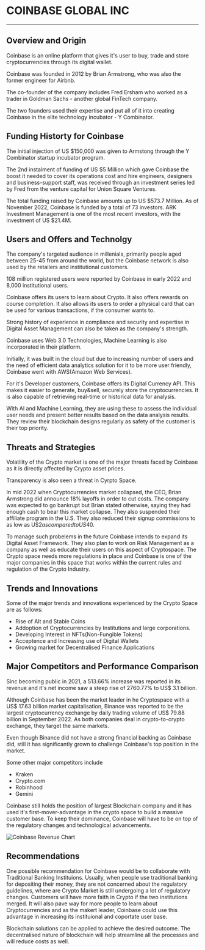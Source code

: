 # COINBASE GLOBAL INC
---

## Overview and Origin 

Coinbase is an online platform that gives it's user to buy, trade and store cryptocurrencies through its digital wallet.

Coinbase was founded in 2012 by Brian Armstrong, who was also the former engineer for Airbnb. 

The co-founder of the company includes Fred Ersham who worked as a trader in Goldman Sachs - another global FinTech company. 

The two founders used their expertise and put all of it into creating Coinbase in the elite technology incubator - Y Combinator.

## Funding Historty for Coinbase

The initial injection of US $150,000 was given to Armstong through the Y Combinator startup incubator program. 

The 2nd instalment of funding of US $5 Million which gave Coinbase the boost it needed to cover its operations cost and hire engineers, designers and business-support staff, was received through an investment series led by Fred from the venture capital for Union Square Ventures.

The total funding raised by Coinbase amounts up  to US $573.7 Million. 
As of November 2022, Coinbase is funded by a total of 73 investors. ARK Investment Management is one of the most recent investors, with the investment of US $21.4M. 

## Users and Offers and Technolgy

The company's targeted audience in millenials, primarily people aged between 25-45 from around the world, but the Coinbase network is also used by the retailers and institutional customers. 

108 million registered users were reported by Coinbase in early 2022 and 8,000 institutional users. 

Coinbase offers its users to learn about Crypto. It also offers rewards on course completion.
It also allows its users to order a physical card that can be used for various transactions, if the consumer wants to. 

Strong history of experience in compliance and security and expertise in Digital Asset Management can also be taken as the company's strength. 

Coinbase uses Web 3.0 Technologies, Machine Learning is also incorporated in their platform. 

Initially, it was  built in the cloud but due to increasing number of users and the need of efficient data analytics solution for it to be more user friendly, Coinbase went with AWS(Amazon Web Services). 

For it's Developer customers, Coinbase offers its Digital Currency API.
This makes it easier to generate, buy&sell, securely store the cryptocurrencies. 
It is also capable of retrieving real-time or historical data for analysis. 

With AI and Machine Learning, they are using these to assess the individual user needs and present better results based on the data analysis results. 
They review their blockchain designs regularly as safety of the customer is their top priority. 


## Threats and Strategies

Volatility of the Crypto market is one of the major threats faced by Coinbase as it is directly affected by Crypto asset prices.

Transparency is also seen a threat in Cyrpto Space. 

In mid 2022 when Cryptocurrencies market collapsed, the CEO, Brian Armstrong did announce 18% layoffs in order to cut costs. 
The company was expected to go bankrupt but Brian stated otherwise, saying they had enough cash to bear this market collapse. 
They also suspended their affiliate program in the U.S. 
They also reduced their signup commissions to as low as US$2 as compared to US$40.

To manage such probelems in the future Coinbase intends to expand its Digital Asset Framework. They also plan to work on Risk Management as a company as well as educate their users on this aspect of Cryptospace. 
The Crypto space needs more regulations in place and Coinbase is one of the major companies in this space that works within the current rules and regulation of the Crypto Industry. 

## Trends and Innovations 

Some of the major trends and innovations experienced by the Crypto Space are as follows: 

* Rise of Alt and Stable Coins
* Addoption of Cryptocurrencies by Institutions and large corporations. 
* Developing Interest in NFTs(Non-Fungible Tokens)
* Acceptence and Increasing use of Digital Wallets
* Growing market for Decentralised Finance Applications 


## Major Competitors and Performance Comparison 

Sinc becoming public in 2021, a 513.66% increase was reported in its revenue and it's net  income saw a steep rise of 2760.77% to US$ 3.1 billion.

Although Coinbase has been the market leader in he Cryptospace with a US$ 17.63 billion market capitalisation, Binance was reported to be the 
largest cryptocurrency exchange by daily trading volume of US$ 79.88 billion in September 2022. 
As both companies deal in crypto-to-crypto exchange, they target the same markets. 

Even though Binance did not have a strong  financial backing as Coinbase did, still it has significantly grown to challenge Coinbase's top position in the market. 

Some other major competitors include 
* Kraken
* Crypto.com
* Robinhood
* Gemini


Coinbase still holds the position of largest Blockchain company and it has used it's first-mover-advantage in the crypto space to build a massive customer base. 
To keep their dominance, Coinbase will have to be on top of the regulatory changes and technological advancements. 

![Coinbase Revenue Chart](Coinbase-Revenue-Chart.png)


## Recommendations

One possible recommendation for Coinbase would be to collaborate with Traditional Banking Instituions. 
Usually, when people use traditional banking for depositing their money, they are not concerned about the regulatory guidelines, where are Crypto Market is still undergoing a lot of regulatory changes. 
Customers will have more faith in Crypto if the two institutions merged. It will also pave way for more people to learn about Cryptocurrencies and as the makert leader, Coinbase could use this advantage in increasing its instituional and coportate user base. 

Blockchain solutions can be applied to achieve the desired outcome. 
The decentralised nature of blockchain will help streamline all the processes and will reduce costs as well. 
